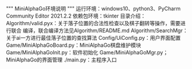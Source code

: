 """
MiniAlphaGo环境说明
"""
运行环境：windows10、python3、PyCharm Community Editor 2021.2.2
依赖包环境：tkinter
目录介绍：
Algorithm/valid.pyx：关于落子位置的合法性检查以及棋子翻转等操作，需要进行联合
编译，联合编译方法见Algorithm/README.md
Algorithm/SearchMgr：关于ai一方进行最佳落子位置的查找算法
Config/UiConfig.py：用户界面配置
Game/MiniAlphaGoBoard.py：MiniAlphaGo棋盘维护模块
Game/MiniAlphaGoInit.py：软件初始化
Game/MiniAlphaGoMgr.py；MiniAlphaGo的界面管理
./main.py：主程序入口